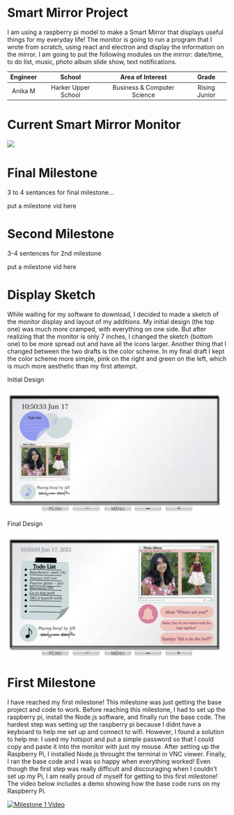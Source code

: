 ﻿# Smart Mirror Project
I am using a raspberry pi model to make a Smart Mirror that displays useful things for my everyday life! The monitor is going to run a program that I wrote from scratch, using react and electron and display the information on the mirror. I am going to put the following modules on the mirror: date/time, to do list, music, photo album slide show, text notifications. 

| **Engineer** | **School** | **Area of Interest** | **Grade** |
|:--:|:--:|:--:|:--:|
| Anika M | Harker Upper School | Business & Computer Science | Rising Junior

# Current Smart Mirror Monitor  
<html>
<img src="IMG-5785.JPG">
</html>
  
# Final Milestone
3 to 4 sentances for final milestone...

put a milestone vid here

# Second Milestone
3-4 sentences for 2nd milestone

put a milestone vid here

# Display Sketch 
While waiting for my software to download, I decided to made a sketch of the monitor display and layout of my additions. My initial design (the top one) was much more cramped, with everything on one side. But after realizing that the monitor is only 7 inches, I changed the sketch (bottom one) to be more spread out and have all the icons larger. Another thing that I changed between the two drafts is the color scheme. In my final draft I kept the color scheme more simple, pink on the right and green on the left, which is much more aesthetic than my first attempt. 

Initial Design
<html>
<img src="Screen Shot 2021-06-18 at 9.52.02 AM.png">
</html>

Final Design
<html>
<img src="Smart Mirror Draft.png">
</html>

# First Milestone

I have reached my first milestone! This milestone was just getting the base project and code to work. Before reaching this milestone, I had to set up the raspberry pi, install the Node.js software, and finally run the base code. The hardest step was setting up the raspberry pi because I didnt have a keyboard to help me set up and connect to wifi. However, I found a solution to help me: I used my hotspot and put a simple password so that I could copy and paste it into the monitor with just my mouse. After setting up the Raspberry Pi, I installed Node.js throught the terminal in VNC viewer. Finally, I ran the base code and I was so happy when everything worked! Even though the first step was really difficult and discouraging when I couldn't set up my Pi, I am really proud of myself for getting to this first milestone! The video below includes a demo showing how the base code runs on my Raspberry Pi. 

[![Milestone 1 Video](https://res.cloudinary.com/marcomontalbano/image/upload/v1624377835/video_to_markdown/images/youtube--ddD0RsdZ0dk-c05b58ac6eb4c4700831b2b3070cd403.jpg)](https://www.youtube.com/watch?v=ddD0RsdZ0dk "Milestone 1 Video")
